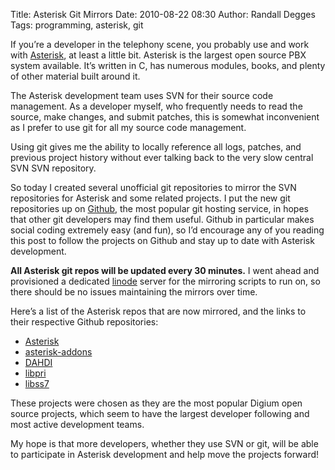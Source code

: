 Title: Asterisk Git Mirrors
Date: 2010-08-22 08:30
Author: Randall Degges
Tags: programming, asterisk, git


If you’re a developer in the telephony scene, you probably use and work with
[Asterisk][], at least a little bit. Asterisk is the largest open source PBX
system available. It’s written in C, has numerous modules, books, and plenty of
other material built around it.

The Asterisk development team uses SVN for their source code management. As a
developer myself, who frequently needs to read the source, make changes, and
submit patches, this is somewhat inconvenient as I prefer to use git for all my
source code management.

Using git gives me the ability to locally reference all logs, patches, and
previous project history without ever talking back to the very slow central SVN
SVN repository.

So today I created several unofficial git repositories to mirror the SVN
repositories for Asterisk and some related projects. I put the new git
repositories up on [Github][], the most popular git hosting service, in hopes
that other git developers may find them useful. Github in particular makes
social coding extremely easy (and fun), so I’d encourage any of you reading this
post to follow the projects on Github and stay up to date with Asterisk
development.

**All Asterisk git repos will be updated every 30 minutes.** I went ahead and
provisioned a dedicated [linode][] server for the mirroring scripts to run on,
so there should be no issues maintaining the mirrors over time.

Here’s a list of the Asterisk repos that are now mirrored, and the links to
their respective Github repositories:

-   [Asterisk][1]
-   [asterisk-addons][]
-   [DAHDI][]
-   [libpri][]
-   [libss7][]

These projects were chosen as they are the most popular Digium open source
projects, which seem to have the largest developer following and most active
development teams.

My hope is that more developers, whether they use SVN or git, will be able to
participate in Asterisk development and help move the projects forward!

  [Asterisk]: http://www.asterisk.org/
  [Github]: https://github.com/
  [linode]: http://www.linode.com/?r=b35609c0093d8d027dc678ee6169b3cd78118be1
  [1]: http://github.com/comradeb14ck/asterisk
  [asterisk-addons]: http://github.com/comradeb14ck/asterisk-addons
  [DAHDI]: http://github.com/comradeb14ck/dahdi
  [libpri]: http://github.com/comradeb14ck/libpri
  [libss7]: http://github.com/comradeb14ck/libss7
